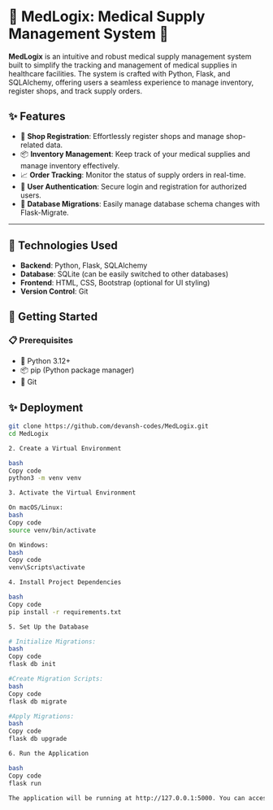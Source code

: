 # 🚀 **MedLogix: Medical Supply Management System** 🏥

**MedLogix** is an intuitive and robust medical supply management system built to simplify the tracking and management of medical supplies in healthcare facilities. The system is crafted with Python, Flask, and SQLAlchemy, offering users a seamless experience to manage inventory, register shops, and track supply orders.

## **✨ Features**

- 🏪 **Shop Registration**: Effortlessly register shops and manage shop-related data.
- 📦 **Inventory Management**: Keep track of your medical supplies and manage inventory effectively.
- 📈 **Order Tracking**: Monitor the status of supply orders in real-time.
- 🔐 **User Authentication**: Secure login and registration for authorized users.
- 🔄 **Database Migrations**: Easily manage database schema changes with Flask-Migrate.

---

## **🔧 Technologies Used**
- **Backend**: Python, Flask, SQLAlchemy
- **Database**: SQLite (can be easily switched to other databases)
- **Frontend**: HTML, CSS, Bootstrap (optional for UI styling)
- **Version Control**: Git

## **🚀 Getting Started**

### **📋 Prerequisites**

- 🐍 Python 3.12+
- 📦 pip (Python package manager)
- 🧰 Git

## **✨ Deployment**


```bash
git clone https://github.com/devansh-codes/MedLogix.git
cd MedLogix

2. Create a Virtual Environment

bash
Copy code
python3 -m venv venv

3. Activate the Virtual Environment

On macOS/Linux:
bash
Copy code
source venv/bin/activate

On Windows:
bash
Copy code
venv\Scripts\activate

4. Install Project Dependencies

bash
Copy code
pip install -r requirements.txt

5. Set Up the Database

# Initialize Migrations:
bash
Copy code
flask db init

#Create Migration Scripts:
bash
Copy code
flask db migrate

#Apply Migrations:
bash
Copy code
flask db upgrade

6. Run the Application

bash
Copy code
flask run

The application will be running at http://127.0.0.1:5000. You can access it in your web browser.

